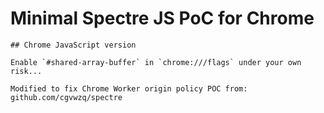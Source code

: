 # Minimal Spectre JS PoC for Chrome

  
```
## Chrome JavaScript version

Enable `#shared-array-buffer` in `chrome:///flags` under your own risk...

Modified to fix Chrome Worker origin policy POC from: github.com/cgvwzq/spectre


